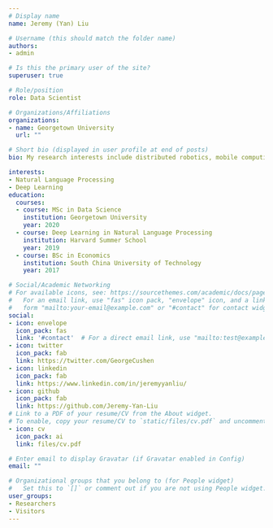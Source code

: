 ```yaml
---
# Display name
name: Jeremy (Yan) Liu

# Username (this should match the folder name)
authors:
- admin

# Is this the primary user of the site?
superuser: true

# Role/position
role: Data Scientist

# Organizations/Affiliations
organizations:
- name: Georgetown University
  url: ""

# Short bio (displayed in user profile at end of posts)
bio: My research interests include distributed robotics, mobile computing and programmable matter.

interests:
- Natural Language Processing
- Deep Learning
education:
  courses:
  - course: MSc in Data Science 
    institution: Georgetown University
    year: 2020
  - course: Deep Learning in Natural Language Processing
    institution: Harvard Summer School
    year: 2019
  - course: BSc in Economics
    institution: South China University of Technology
    year: 2017

# Social/Academic Networking
# For available icons, see: https://sourcethemes.com/academic/docs/page-builder/#icons
#   For an email link, use "fas" icon pack, "envelope" icon, and a link in the
#   form "mailto:your-email@example.com" or "#contact" for contact widget.
social:
- icon: envelope
  icon_pack: fas
  link: '#contact'  # For a direct email link, use "mailto:test@example.org".
- icon: twitter
  icon_pack: fab
  link: https://twitter.com/GeorgeCushen
- icon: linkedin
  icon_pack: fab
  link: https://www.linkedin.com/in/jeremyyanliu/
- icon: github
  icon_pack: fab
  link: https://github.com/Jeremy-Yan-Liu
# Link to a PDF of your resume/CV from the About widget.
# To enable, copy your resume/CV to `static/files/cv.pdf` and uncomment the lines below.
- icon: cv
  icon_pack: ai
  link: files/cv.pdf

# Enter email to display Gravatar (if Gravatar enabled in Config)
email: ""

# Organizational groups that you belong to (for People widget)
#   Set this to `[]` or comment out if you are not using People widget.
user_groups:
- Researchers
- Visitors
---
```



